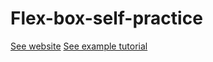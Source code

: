 # Flex-box-self-practice
[See website](https://meursmireille.github.io/Flex-box-self-practice/)
[See example tutorial](https://www.youtube.com/watch?v=k32voqQhODc)
